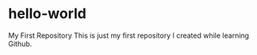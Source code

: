 # hello-world
My First Repository
This is just my first repository I created while learning Github.
